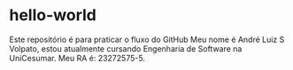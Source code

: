 # hello-world
Este repositório é para praticar o fluxo do GitHub
Meu nome é André Luiz S Volpato, estou atualmente cursando Engenharia de Software na UniCesumar. Meu RA é: 23272575-5.
